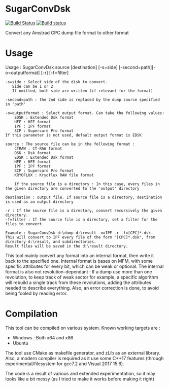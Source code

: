 
# SugarConvDsk

[![Build Status](https://travis-ci.com/Tom1975/SugarConvDsk.svg?branch=master)](https://travis-ci.com/Tom1975/SugarConvDsk)
[![Build status](https://ci.appveyor.com/api/projects/status/oq746hdj4wrn8rod?svg=true)](https://ci.appveyor.com/project/Tom1975/sugarconvdsk)

Convert any Amstrad CPC dump file format to other format

Usage
=====
Usage : SugarConvDsk source [destination] [-s=side] [-second=path][-o=outputformat] [-r] [-f=filter]

    -s=side : Select side of the disk to convert.
       Side can be 1 or 2
       If omitted, both side are written (if relevant for the format)
    
    -second=path : the 2nd side is replaced by the dump source specified in 'path'

    -o=outputformat : Select output format. Can take the following values:
        EDSK : Extended Dsk format
        HFE : HFE format
        IPF : IPF format
        SCP : Supercard Pro format
    If this parameter is not used, default output format is EDSK

    source : The source file can be in the following format :
        CTRAW : CT-RAW format
        DSK : Dsk format
        EDSK : Extended Dsk format
        HFE : HFE format
        IPF : IPF format
        SCP : Supercard Pro format
        KRYOFLUX : Kryoflux RAW file format
		
        If the source file is a directory : In this case, every files in the given directory are converted to the 'output' directory

    destination : output file. If source file is a directory, destination is used as an output directory

    -r : If the source file is a directory, convert recursively the given directory.
    -f=filter : If the source file is a directory, set a filter for the files to convert.
	
	Example : SugarConvDsk d:\dump d:\result -o=IPF -r -f=[CPC]*.dsk 
	This will convert to IPF every file of the form "[CPC]*.dsk", from directory d:\result, and subdirectories.
	Result files will be saved in the d:\result directory.

This tool mainly convert any format into an internal format, then write it back to the specified one.
Internal format is bases on MFM, with some specific attributes for every bit, which can be weak or optional.
The internal format is also not revolution-dependant : If a dump use more than one revolution, to keep track of weak sector for example, a specific algorithm will rebuild a single track from these revolutions, adding the attributes needed to describe everything. Also, an error correction is done, to avoid being fooled by reading error.

Compilation
=
This tool can be compiled on various system.
Known working targets are :
 - Windows : Both x64 and x86
 - Ubuntu 

The tool use CMake as makefile generator, and zLib as an external library.
Also, a modern compiler is required as it use some C++17 features (through experimental/filesystem for gcc7.2 and Visual 2017 15.6).

The code is a result of various and extended experimentation, so it may looks like a bit messy (as I tried to make it works before making it right)
